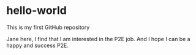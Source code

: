 # hello-world
This is my first GitHub repository

Jane here, I find that l am interested in the P2E job.
And I hope I can be a happy and success P2E.
